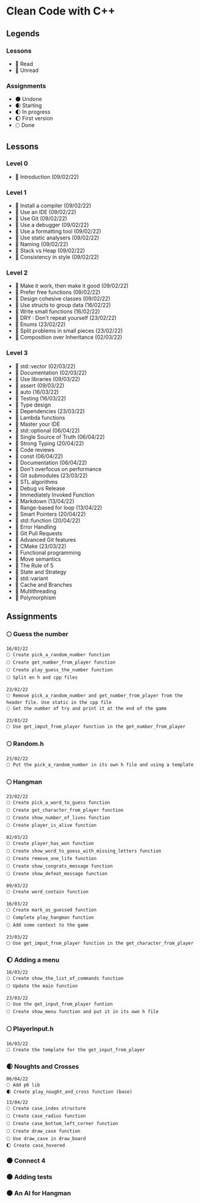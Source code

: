 # Clean Code with C++

## Legends

### Lessons

- 📗 Read
- 📕 Unread

### Assignments

- 🌑 Undone
- 🌒 Starting
- 🌓 In progress
- 🌔 First version
- 🌕 Done

## Lessons

### Level 0

- 📗 Introduction (09/02/22)

### Level 1

- 📗 Install a compiler (09/02/22)
- 📗 Use an IDE (09/02/22)
- 📗 Use Git (09/02/22)
- 📗 Use a debugger (09/02/22)
- 📗 Use a formatting tool (09/02/22)
- 📗 Use static analysers (09/02/22)
- 📗 Naming (09/02/22)
- 📗 Stack vs Heap (09/02/22)
- 📗 Consistency in style (09/02/22)

### Level 2

- 📗 Make it work, then make it good (09/02/22)	
- 📗 Prefer free functions (09/02/22)
- 📗 Design cohesive classes (09/02/22)
- 📗 Use structs to group data (16/02/22)
- 📗 Write small functions (16/02/22)
- 📗 DRY : Don't repeat yourself (23/02/22)
- 📗 Enums (23/02/22)
- 📗 Split problems in small pieces (23/02/22)
- 📗 Composition over Inheritance (02/03/22)

### Level 3

- 📗 std::vector (02/03/22)
- 📗 Documentation (02/03/22)
- 📗 Use libraries (09/03/22)
- 📗 assert (09/03/22)
- 📗 auto (16/03/22)
- 📗 Testing (16/03/22)
- 📕 Type design
- 📗 Dependencies (23/03/22)
- 📕 Lambda functions
- 📕 Master your IDE
- 📗 std::optional (06/04/22)
- 📗 Single Source of Truth (06/04/22)
- 📗 Strong Typing (20/04/22)
- 📕 Code reviews
- 📗 const (06/04/22)
- 📗 Documentation (06/04/22)
- 📗 Don't overfocus on performance
- 📗 Git submodules (23/03/22)
- 📕 STL algorithms
- 📕 Debug vs Release
- 📕 Immediately Invoked Function
- 📗 Markdown (13/04/22)
- 📗 Range-based for loop (13/04/22)
- 📗 Smart Pointers (20/04/22)
- 📗 std::function (20/04/22)
- 📕 Error Handling
- 📗 Git Pull Requests
- 📕 Advanced Git features
- 📗 CMake (23/03/22)
- 📕 Functional programming
- 📕 Move semantics
- 📕 The Rule of 5
- 📕 State and Strategy
- 📕 std::variant
- 📕 Cache and Branches
- 📕 Multithreading
- 📕 Polymorphism

## Assignments

### 🌕 Guess the number
    
    16/02/22
    🌕 Create pick_a_random_number function
    🌕 Create get_number_from_player function
    🌕 Create play_guess_the_number function
    🌕 Split en h and cpp files

    23/02/22
    🌕 Remove pick_a_random_number and get_number_from_player from the header file. Use static in the cpp file
    🌕 Get the number of try and print it at the end of the game

    23/03/22
    🌕 Use get_imput_from_player function in the get_number_from_player

### 🌕 Random.h

    23/02/22
    🌕 Put the pick_a_random_number in its own h file and using a template

### 🌕 Hangman

    23/02/22
    🌕 Create pick_a_word_to_guess function
    🌕 Create get_character_from_player function
    🌕 Create show_number_of_lives function
    🌕 Create player_is_alive function

    02/03/22
    🌕 Create player_has_won function
    🌕 Create show_word_to_guess_with_missing_letters function
    🌕 Create remove_one_life function
    🌕 Create show_congrats_message function
    🌕 Create show_defeat_message function

    09/03/22
    🌕 Create word_contain function

    16/03/22
    🌕 Create mark_as_guessed function
    🌕 Complete play_hangman function
    🌕 Add some context to the game

    23/03/22
    🌕 Use get_imput_from_player function in the get_character_from_player

### 🌔 Adding a menu

    16/03/22
    🌕 Create show_the_list_of_commands function
    🌕 Update the main function

    23/03/22
    🌕 Use the get_input_from_player funtion
    🌕 Create show_menu function and put it in its own h file

### 🌕 PlayerInput.h

    16/03/22
    🌕 Create the template for the get_input_from_player

### 🌒 Noughts and Crosses

    06/04/22
    🌕 Add p6 lib
    🌒 Create play_nought_and_cross function (base)

    13/04/22
    🌕 Create case_index structure
    🌕 Create case_radius function
    🌕 Create case_bottom_left_corner function
    🌕 Create draw_case function
    🌕 Use draw_case in draw_board
    🌔 Create case_hovered


### 🌑 Connect 4

### 🌑 Adding tests

### 🌑 An AI for Hangman